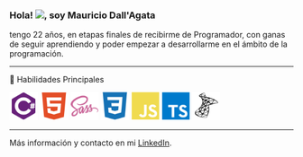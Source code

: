 ### Hola! <img src="https://raw.githubusercontent.com/MartinHeinz/MartinHeinz/master/wave.gif" width="30px">, soy Mauricio Dall'Agata

tengo 22 años, en etapas finales de recibirme de Programador, con ganas de seguir aprendiendo y poder empezar a desarrollarme en el ámbito de la programación. 

---

🧰 Habilidades Principales

<img src="https://github.com/devicons/devicon/blob/master/icons/csharp/csharp-plain.svg" alt="C# Logo" width="50" height="50">   <img src="https://github.com/devicons/devicon/blob/master/icons/html5/html5-plain.svg" alt="HTML5 Logo" width="50" height="50">   <img src="https://github.com/devicons/devicon/blob/master/icons/sass/sass-original.svg" alt="CSS3 Logo" width="50" height="50">   <img src="https://github.com/devicons/devicon/blob/master/icons/css3/css3-plain.svg" alt="SASS Logo" width="50" height="50">   <img src="https://github.com/devicons/devicon/blob/master/icons/javascript/javascript-plain.svg" alt="JavaScript Logo" width="50" height="50">   <img src="https://github.com/devicons/devicon/blob/master/icons/typescript/typescript-plain.svg" alt="TypeScript Logo" width="50" height="50">   <img src="https://github.com/devicons/devicon/blob/master/icons/microsoftsqlserver/microsoftsqlserver-plain.svg" alt="SQL Server Logo" width="50" height="50"> 

---
Más información y contacto en mi <a href="https://www.linkedin.com/in/mdallagata/">LinkedIn<a>.

<!--
Here are some ideas to get you started:

- 🔭 I’m currently working on ...
- 🌱 I’m currently learning ...
- 👯 I’m looking to collaborate on ...
- 🤔 I’m looking for help with ...
- 💬 Ask me about ...
- 📫 How to reach me: ...
- ⚡ Fun fact: ...
-->
